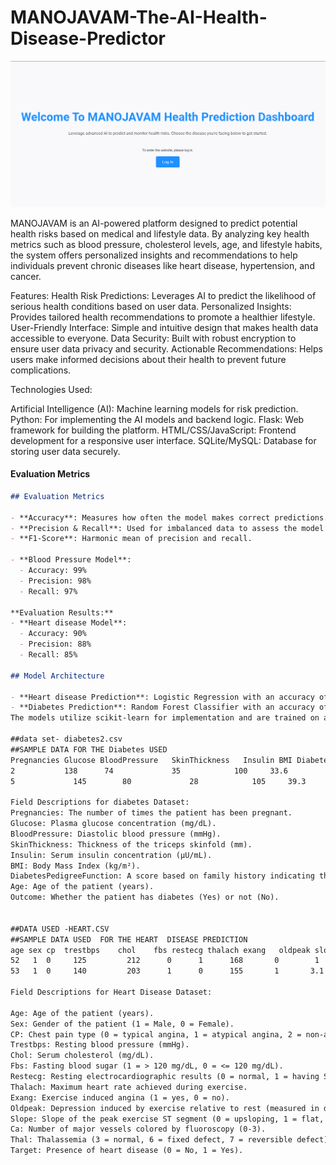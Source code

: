 # MANOJAVAM-The-AI-Health-Disease-Predictor
![IMG](https://github.com/onkar-2006/MANOJAVAM_the_health_predictor/blob/main/Screenshot%202024-11-18%20163556.png)



MANOJAVAM is an AI-powered platform designed to predict potential health risks based on medical and lifestyle data. By analyzing key health metrics such as blood pressure, cholesterol levels, age, and lifestyle habits, the system offers personalized insights and recommendations to help individuals prevent chronic diseases like heart disease, hypertension, and cancer.



Features:
Health Risk Predictions: Leverages AI to predict the likelihood of serious health conditions based on user data.
Personalized Insights: Provides tailored health recommendations to promote a healthier lifestyle.
User-Friendly Interface: Simple and intuitive design that makes health data accessible to everyone.
Data Security: Built with robust encryption to ensure user data privacy and security.
Actionable Recommendations: Helps users make informed decisions about their health to prevent future complications.



Technologies Used:

Artificial Intelligence (AI): Machine learning models for risk prediction.
Python: For implementing the AI models and backend logic.
Flask: Web framework for building the platform.
HTML/CSS/JavaScript: Frontend development for a responsive user interface.
SQLite/MySQL: Database for storing user data securely.


#### Evaluation Metrics  
```markdown
## Evaluation Metrics  

- **Accuracy**: Measures how often the model makes correct predictions.  
- **Precision & Recall**: Used for imbalanced data to assess the model’s robustness.  
- **F1-Score**: Harmonic mean of precision and recall.  

- **Blood Pressure Model**:  
  - Accuracy: 99%  
  - Precision: 98%  
  - Recall: 97%

**Evaluation Results:**  
- **Heart disease Model**:  
  - Accuracy: 90%  
  - Precision: 88%  
  - Recall: 85%  

## Model Architecture  

- **Heart disease Prediction**: Logistic Regression with an accuracy of 90%.  
- **Diabetes Prediction**: Random Forest Classifier with an accuracy of 99%.  
The models utilize scikit-learn for implementation and are trained on a dataset with over 5,000 samples.  

##data set- diabetes2.csv
##SAMPLE DATA FOR THE Diabetes USED
Pregnancies	Glucose	BloodPressure	SkinThickness	Insulin	BMI	Diabetes PedigreeFunction	   Age	 Outcome
2         	138	     74	            35	          100 	  33.6	       0.127              25	 Yes
5	          145	     80	            28	          105	  39.3	         0.263	            35	  No

Field Descriptions for diabetes Dataset:
Pregnancies: The number of times the patient has been pregnant.
Glucose: Plasma glucose concentration (mg/dL).
BloodPressure: Diastolic blood pressure (mmHg).
SkinThickness: Thickness of the triceps skinfold (mm).
Insulin: Serum insulin concentration (μU/mL).
BMI: Body Mass Index (kg/m²).
DiabetesPedigreeFunction: A score based on family history indicating the likelihood of diabetes.
Age: Age of the patient (years).
Outcome: Whether the patient has diabetes (Yes) or not (No).


##DATA USED -HEART.CSV
##SAMPLE DATA USED  FOR THE HEART  DISEASE PREDICTION
age	sex	cp	trestbps	chol	fbs	restecg	thalach	exang	oldpeak	slope	ca	thal	target
52	 1	0	  125	      212	   0	  1	     168	   0	    1	      2	   2	 3	   0
53	 1	0	  140	      203	   1	  0	     155	   1	   3.1	    0	   0	 3	   0

Field Descriptions for Heart Disease Dataset:

Age: Age of the patient (years).
Sex: Gender of the patient (1 = Male, 0 = Female).
CP: Chest pain type (0 = typical angina, 1 = atypical angina, 2 = non-anginal pain, 3 = asymptomatic).
Trestbps: Resting blood pressure (mmHg).
Chol: Serum cholesterol (mg/dL).
Fbs: Fasting blood sugar (1 = > 120 mg/dL, 0 = <= 120 mg/dL).
Restecg: Resting electrocardiographic results (0 = normal, 1 = having ST-T wave abnormality, 2 = showing probable or definite left ventricular hypertrophy).
Thalach: Maximum heart rate achieved during exercise.
Exang: Exercise induced angina (1 = yes, 0 = no).
Oldpeak: Depression induced by exercise relative to rest (measured in depression units).
Slope: Slope of the peak exercise ST segment (0 = upsloping, 1 = flat, 2 = downsloping).
Ca: Number of major vessels colored by fluoroscopy (0-3).
Thal: Thalassemia (3 = normal, 6 = fixed defect, 7 = reversible defect).
Target: Presence of heart disease (0 = No, 1 = Yes).


